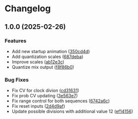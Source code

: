 # Changelog

## 1.0.0 (2025-02-26)


### Features

* Add new startup animation ([350cd4d](https://github.com/wgd-modular/giardiniera-firmware/commit/350cd4de3c3829e7abb8b51af622e26c8ef36872))
* Add quantization scales ([687deba](https://github.com/wgd-modular/giardiniera-firmware/commit/687deba3b2738aca9409e8f7cc6f682fbcbdda91))
* Improve scales ([ab12e3c](https://github.com/wgd-modular/giardiniera-firmware/commit/ab12e3ccaeeb79e14c0ffa42f03e739de9c96672))
* Quantize mix output ([f8f86b0](https://github.com/wgd-modular/giardiniera-firmware/commit/f8f86b09c8f184c140d1bd58d38dca57702b1176))


### Bug Fixes

* Fix CV for clock divion ([cd31631](https://github.com/wgd-modular/giardiniera-firmware/commit/cd31631a139712986a8d334a7e649b6bebb65c17))
* Fix prob CV updating ([3e563e7](https://github.com/wgd-modular/giardiniera-firmware/commit/3e563e7c1515a5d70841db8be1d53fddb706b0ef))
* Fix range control for both sequences ([6742a6c](https://github.com/wgd-modular/giardiniera-firmware/commit/6742a6c54d8b1608acb493a91a2add63d72ffefb))
* Fix reset inputs ([2d4d9af](https://github.com/wgd-modular/giardiniera-firmware/commit/2d4d9af0e2b9af89dcac11d93fa03be429bb17e3))
* Update possible divisions with additional value 12 ([ef14156](https://github.com/wgd-modular/giardiniera-firmware/commit/ef14156d78107f87c991c83e5eb5283b387d71de))
